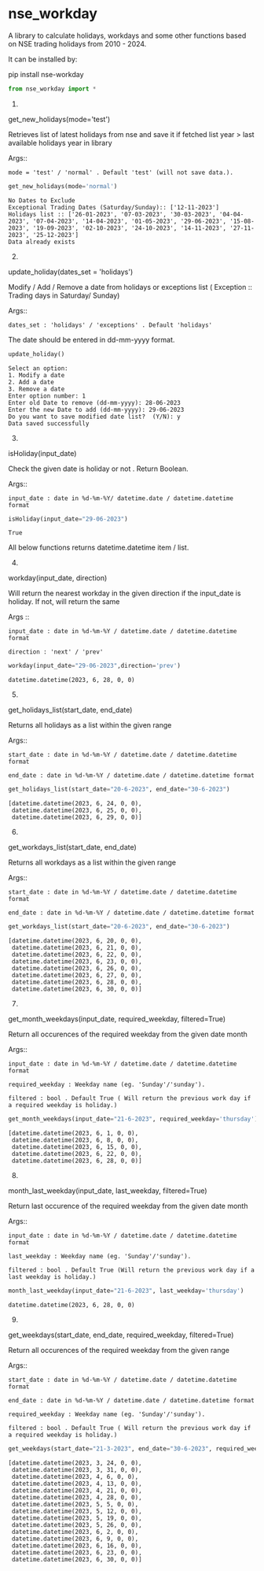 # nse_workday

<div class="cell markdown">

  A library to calculate holidays, workdays and some other functions based
on NSE trading holidays from 2010 - 2024.

It can be installed by:

</div>

<div class="cell markdown">

pip install nse-workday

</div>

<div class="cell code" execution_count="1">

``` python
from nse_workday import *
```

</div>

<div class="cell markdown">

1.  

get_new_holidays(mode='test')

Retrieves list of latest holidays from nse and save it if fetched list
year \> last available holidays year in library

Args::

    mode = 'test' / 'normal' . Default 'test' (will not save data.). 

</div>

<div class="cell code" execution_count="5">

``` python
get_new_holidays(mode='normal')
```

<div class="output stream stdout">

    No Dates to Exclude
    Exceptional Trading Dates (Saturday/Sunday):: ['12-11-2023']
    Holidays list :: ['26-01-2023', '07-03-2023', '30-03-2023', '04-04-2023', '07-04-2023', '14-04-2023', '01-05-2023', '29-06-2023', '15-08-2023', '19-09-2023', '02-10-2023', '24-10-2023', '14-11-2023', '27-11-2023', '25-12-2023']
    Data already exists

</div>

</div>

<div class="cell markdown">

2.  

update_holiday(dates_set = 'holidays')

Modify / Add / Remove a date from holidays or exceptions list (
Exception :: Trading days in Saturday/ Sunday)

Args::

    dates_set : 'holidays' / 'exceptions' . Default 'holidays'    

The date should be entered in dd-mm-yyyy format.

</div>

<div class="cell code" execution_count="2">

``` python
update_holiday()
```

<div class="output stream stdout">

    Select an option:
    1. Modify a date 
    2. Add a date 
    3. Remove a date
    Enter option number: 1
    Enter old Date to remove (dd-mm-yyyy): 28-06-2023
    Enter the new Date to add (dd-mm-yyyy): 29-06-2023
    Do you want to save modified date list?  (Y/N): y
    Data saved successfully

</div>

</div>

<div class="cell markdown">

3.  

isHoliday(input_date)

Check the given date is holiday or not . Return Boolean.

Args::

    input_date : date in %d-%m-%Y/ datetime.date / datetime.datetime format

</div>

<div class="cell code" execution_count="2">

``` python
isHoliday(input_date="29-06-2023")
```

<div class="output execute_result" execution_count="2">

    True

</div>

</div>

<div class="cell markdown">

All below functions returns datetime.datetime item / list.

4.  

workday(input_date, direction)

Will return the nearest workday in the given direction if the input_date
is holiday. If not, will return the same

Args ::

    input_date : date in %d-%m-%Y / datetime.date / datetime.datetime format    

    direction : 'next' / 'prev'

</div>

<div class="cell code" execution_count="4">

``` python
workday(input_date="29-06-2023",direction='prev')
```

<div class="output execute_result" execution_count="4">

    datetime.datetime(2023, 6, 28, 0, 0)

</div>

</div>

<div class="cell markdown">

5.  

get_holidays_list(start_date, end_date)

Returns all holidays as a list within the given range

Args::

    start_date : date in %d-%m-%Y / datetime.date / datetime.datetime format    

    end_date : date in %d-%m-%Y / datetime.date / datetime.datetime format

</div>

<div class="cell code" execution_count="10">

``` python
get_holidays_list(start_date="20-6-2023", end_date="30-6-2023")
```

<div class="output execute_result" execution_count="10">

    [datetime.datetime(2023, 6, 24, 0, 0),
     datetime.datetime(2023, 6, 25, 0, 0),
     datetime.datetime(2023, 6, 29, 0, 0)]

</div>

</div>

<div class="cell markdown">

6.  

get_workdays_list(start_date, end_date)

Returns all workdays as a list within the given range

Args::

    start_date : date in %d-%m-%Y / datetime.date / datetime.datetime format    

    end_date : date in %d-%m-%Y / datetime.date / datetime.datetime format

</div>

<div class="cell code" execution_count="11">

``` python
get_workdays_list(start_date="20-6-2023", end_date="30-6-2023")
```

<div class="output execute_result" execution_count="11">

    [datetime.datetime(2023, 6, 20, 0, 0),
     datetime.datetime(2023, 6, 21, 0, 0),
     datetime.datetime(2023, 6, 22, 0, 0),
     datetime.datetime(2023, 6, 23, 0, 0),
     datetime.datetime(2023, 6, 26, 0, 0),
     datetime.datetime(2023, 6, 27, 0, 0),
     datetime.datetime(2023, 6, 28, 0, 0),
     datetime.datetime(2023, 6, 30, 0, 0)]

</div>

</div>

<div class="cell markdown">

7.  

get_month_weekdays(input_date, required_weekday, filtered=True)

Return all occurences of the required weekday from the given date month

Args::

    input_date : date in %d-%m-%Y / datetime.date / datetime.datetime format    

    required_weekday : Weekday name (eg. 'Sunday'/'sunday').    

    filtered : bool . Default True ( Will return the previous work day if a required weekday is holiday.) 

</div>

<div class="cell code" execution_count="12">

``` python
get_month_weekdays(input_date="21-6-2023", required_weekday='thursday')
```

<div class="output execute_result" execution_count="12">

    [datetime.datetime(2023, 6, 1, 0, 0),
     datetime.datetime(2023, 6, 8, 0, 0),
     datetime.datetime(2023, 6, 15, 0, 0),
     datetime.datetime(2023, 6, 22, 0, 0),
     datetime.datetime(2023, 6, 28, 0, 0)]

</div>

</div>

<div class="cell markdown">

8.  

month_last_weekday(input_date, last_weekday, filtered=True)

Return last occurence of the required weekday from the given date month

Args::

    input_date : date in %d-%m-%Y / datetime.date / datetime.datetime format    

    last_weekday : Weekday name (eg. 'Sunday'/'sunday').    

    filtered : bool . Default True (Will return the previous work day if a last weekday is holiday.) 

</div>

<div class="cell code" execution_count="14">

``` python
month_last_weekday(input_date="21-6-2023", last_weekday='thursday')
```

<div class="output execute_result" execution_count="14">

    datetime.datetime(2023, 6, 28, 0, 0)

</div>

</div>

<div class="cell markdown">

9.  

get_weekdays(start_date, end_date, required_weekday, filtered=True)

Return all occurences of the required weekday from the given range

Args::

    start_date : date in %d-%m-%Y / datetime.date / datetime.datetime format    

    end_date : date in %d-%m-%Y / datetime.date / datetime.datetime format    

    required_weekday : Weekday name (eg. 'Sunday'/'sunday').    

    filtered : bool . Default True ( Will return the previous work day if a required weekday is holiday.)

</div>

<div class="cell code" execution_count="15">

``` python
get_weekdays(start_date="21-3-2023", end_date="30-6-2023", required_weekday='friday')
```

<div class="output execute_result" execution_count="15">

    [datetime.datetime(2023, 3, 24, 0, 0),
     datetime.datetime(2023, 3, 31, 0, 0),
     datetime.datetime(2023, 4, 6, 0, 0),
     datetime.datetime(2023, 4, 13, 0, 0),
     datetime.datetime(2023, 4, 21, 0, 0),
     datetime.datetime(2023, 4, 28, 0, 0),
     datetime.datetime(2023, 5, 5, 0, 0),
     datetime.datetime(2023, 5, 12, 0, 0),
     datetime.datetime(2023, 5, 19, 0, 0),
     datetime.datetime(2023, 5, 26, 0, 0),
     datetime.datetime(2023, 6, 2, 0, 0),
     datetime.datetime(2023, 6, 9, 0, 0),
     datetime.datetime(2023, 6, 16, 0, 0),
     datetime.datetime(2023, 6, 23, 0, 0),
     datetime.datetime(2023, 6, 30, 0, 0)]

</div>

</div>
